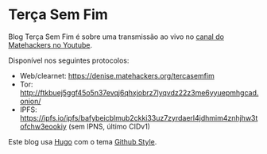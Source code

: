 # Terça Sem Fim

Blog Terça Sem Fim é sobre uma transmissão ao vivo no [canal do Matehackers no Youtube](https://youtube.com/c/ExMachinae).

Disponível nos seguintes protocolos:

* Web/clearnet: <https://denise.matehackers.org/tercasemfim>
* Tor: <http://ftkbuej5ggf45o5n37evqj6qhxjobrz7lyqvdz22z3me6yyuepmhgcad.onion/>
* IPFS: <https://ipfs.io/ipfs/bafybeicblmub2ckki33uz7zyrdaerl4jdhmim4znhjhw3tofchw3eookiy> (sem IPNS, último CIDv1)

Este blog usa [Hugo](https://gohugo.io) com o tema [Github Style](https://github.com/MeiK2333/github-style).


